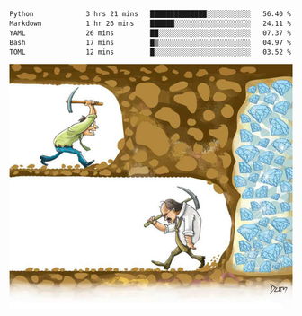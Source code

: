 <!--START_SECTION:waka-->

```txt
Python             3 hrs 21 mins   ██████████████░░░░░░░░░░░   56.40 %
Markdown           1 hr 26 mins    ██████░░░░░░░░░░░░░░░░░░░   24.11 %
YAML               26 mins         ██░░░░░░░░░░░░░░░░░░░░░░░   07.37 %
Bash               17 mins         █▒░░░░░░░░░░░░░░░░░░░░░░░   04.97 %
TOML               12 mins         █░░░░░░░░░░░░░░░░░░░░░░░░   03.52 %
```

<!--END_SECTION:waka-->
![](diamant.jpg)
